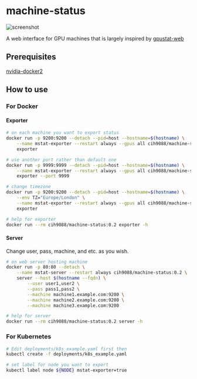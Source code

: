 # machine-status
![screenshot](https://imgur.com/kFTAvDS.png)

A web interface for GPU machines that is largely inspired by [gpustat-web](https://github.com/wookayin/gpustat-web)

## Prerequisites
[nvidia-docker2](https://docs.nvidia.com/datacenter/cloud-native/container-toolkit/install-guide.html)

## How to use

### For Docker
#### Exporter
```bash
# on each machine you want to export status
docker run -p 9200:9200 --detach --pid=host --hostname=$(hostname) \
    --name mstat-exporter --restart always --gpus all cih9088/machine-status:0.2 \
    exporter

# use another port rather than default one
docker run -p 9999:9999 --detach --pid=host --hostname=$(hostname) \
    --name mstat-exporter --restart always --gpus all cih9088/machine-status:0.2 \
    exporter --port 9999

# change timezone
docker run -p 9200:9200 --detach --pid=host --hostname=$(hostname) \
    --env TZ="Europe/London" \
    --name mstat-exporter --restart always --gpus all cih9088/machine-status:0.2 \
    exporter

# help for exporter
docker run --rm cih9088/machine-status:0.2 exporter -h
```

#### Server
Change user, pass, machine, and etc. as you wish.
```bash
# on web server hosting machine
docker run -p 80:80 --detach \
    --name mstat-server --restart always cih9088/machine-status:0.2 \
    server --host $(hostname --fqdn) \
        --user user1,user2 \
        --pass pass1,pass2 \
        --machine machine1.example.com:9200 \
        --machine machine2.example.com:9200 \
        --machine machine3.example.com:9200

# help for server
docker run --rm cih9088/machine-status:0.2 server -h
```

### For Kubernetes
```bash
# Edit deployments/k8s_example.yaml first then
kubectl create -f deployments/k8s_example.yaml

# set label for node you want to export
kubectl label node ${NODE} mstat-exporter=true
```
